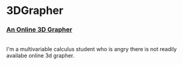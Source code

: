 # 3DGrapher
<h3><u>An Online 3D Grapher</u></h3></br>
I'm a multivariable calculus student who is angry there is not readily availabe online 3d grapher.
